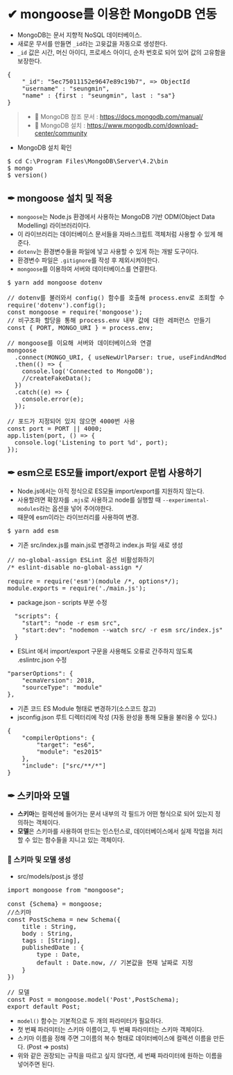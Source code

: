 # ✔ mongoose를 이용한 MongoDB 연동
- MongoDB는 문서 지향적 NoSQL 데이터베이스.
- 새로운 무서를 만들면 <code>_id</code>라는 고윳값을 자동으로 생성한다.
- <code>_id</code> 값은 시간, 머신 아이디, 프로세스 아이디, 순차 번호로 되어 있어 값의 고유함을 보장한다.
<pre>
{
    "_id": "5ec75011152e9647e89c19b7", => ObjectId
    "username" : "seungmin",
    "name" : {first : "seungmin", last : "sa"}
}
</pre>

> - 📌 MongoDB 참조 문서 : https://docs.mongodb.com/manual/
> - 📌 MongoDB 설치 : https://www.mongodb.com/download-center/community
- MongoDB 설치 확인
<pre>
$ cd C:\Program Files\MongoDB\Server\4.2\bin
$ mongo
$ version()
</pre>

## ✒ mongoose 설치 및 적용
- <code>mongoose</code>는 Node.js 환경에서 사용하는 MongoDB 기반 ODM(Object Data Modelling) 라이브러리이다.
- 이 라이브러리는 데이터베이스 문서들을 자바스크립트 객체처럼 사용할 수 있게 해준다.
- <code>dotenv</code>는 환경변수들을 파일에 넣고 사용할 수 있게 하는 개발 도구이다.
- 환경변수 파일은 <code>.gitignore</code>를 작성 후 제외시켜야한다.
- <code>mongoose</code>를 이용하여 서버와 데이터베이스를 연결한다.
<pre>
$ yarn add mongoose dotenv

// dotenv를 불러와서 config() 함수를 호출해 process.env로 조회할 수 있다.
require('dotenv').config();
const mongoose = require('mongoose');
// 비구조화 할당을 통해 process.env 내부 값에 대한 레퍼런스 만들기
const { PORT, MONGO_URI } = process.env;

// mongoose를 이요해 서버와 데이터베이스와 연결
mongoose
  .connect(MONGO_URI, { useNewUrlParser: true, useFindAndModify: false })
  .then(() => {
    console.log('Connected to MongoDB');
    //createFakeData();
  })
  .catch((e) => {
    console.error(e);
  });

// 포드가 지정되어 있지 않으면 4000번 사용
const port = PORT || 4000;
app.listen(port, () => {
  console.log('Listening to port %d', port);
});
</pre>

## ✒ esm으로 ES모듈 import/export 문법 사용하기
- Node.js에서는 아직 정식으로 ES모듈 import/export를 지원하지 않는다.
- 사용할려면 확장자를 <code>.mjs</code>로 사용하고 node를 실행할 때 <code>--experimental-modules</code>라는 옵션을 넣어 주어야한다.
- 때문에 esm이라는 라이브러리를 사용하여 변경.
<pre>
$ yarn add esm
</pre>
- 기존 src/index.js를 main.js로 변경하고 index.js 파일 새로 생성
<pre>
// no-global-assign ESLint 옵션 비활성화하기
/* eslint-disable no-global-assign */

require = require('esm')(module /*, options*/);
module.exports = require('./main.js');
</pre>

- package.json - scripts 부분 수정
<pre>
  "scripts": {
    "start": "node -r esm src",
    "start:dev": "nodemon --watch src/ -r esm src/index.js"
  }
</pre>

- ESLint 에서 import/export 구문을 사용해도 오류로 간주하지 않도록 .eslintrc.json 수정
<pre>
"parserOptions": {
    "ecmaVersion": 2018,
    "sourceType": "module"
},
</pre>
- 기존 코드 ES Module 형태로 변경하기(소스코드 참고)
- jsconfig.json 루트 디렉터리에 작성 (자동 완성을 통해 모듈을 불러올 수 있다.)
<pre>
{
    "compilerOptions": {
        "target": "es6",
        "module": "es2015"
    },
    "include": ["src/**/*"]
}
</pre>

## ✒ 스키마와 모델
- <b>스키마</b>는 컬렉션에 들어가는 문서 내부의 각 필드가 어떤 형식으로 되어 있는지 정의하는 객체이다.
- <b>모델</b>은 스키마를 사용하여 만드는 인스턴스로, 데이터베이스에서 실제 작업을 처리할 수 있는 함수들을 지니고 있는 객체이다.
### 🔸 스키마 및 모델 생성
- src/models/post.js 생성
<pre>
import mongoose from "mongoose";

const {Schema} = mongoose;
//스키마
const PostSchema = new Schema({
    title : String,
    body : String,
    tags : [String],
    publishedDate : {
        type : Date,
        default : Date.now, // 기본값을 현재 날짜로 지정
    }
})

// 모델 
const Post = mongoose.model('Post',PostSchema);
export default Post;
</pre>
- <code>model()</code> 함수는 기본적으로 두 개의 파라미터가 필요하다.
- 첫 번째 파라미터는 스키마 이름이고, 두 번째 파라미터는 스키마 객체이다.
- 스키마 이름을 정해 주면 그이름의 복수 형태로 데이터베이스에 컬렉션 이름을 만든다. (Post => posts)
- 위와 같은 권장되는 규칙을 따르고 싶지 않다면, 세 번째 파라미터에 원하는 이름을 넣어주면 된다.
